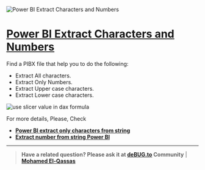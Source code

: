 ![Power BI Extract Characters and Numbers](https://user-images.githubusercontent.com/49816567/97619902-e0131a00-1a31-11eb-87e8-4aa224aa6019.png)



# [Power BI Extract Characters and Numbers](https://debug.to/916/power-bi-extract-only-characters-from-string)

Find a PIBX file that help you to do the following:

- Extract All characters.
- Extract Only Numbers.
- Extract Upper case characters.
- Extract Lower case characters.

![use slicer value in dax formula](https://debug.to/?qa=blob&qa_blobid=17945007612807525453)
  
For more details, Please, Check 

- **[Power BI extract only characters from string](https://debug.to/916/power-bi-extract-only-characters-from-string)**
- **[Extract number from string Power BI](https://debug.to/911/extract-number-from-string-power-bi)**


--------------
> **Have a related question? Please ask it at [deBUG.to](https://deBUG.to) Community** | **[Mohamed El-Qassas](https://devoworx.com)**
